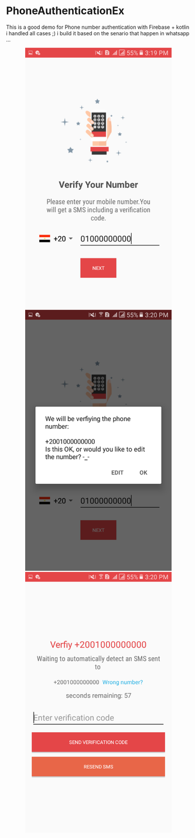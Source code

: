 # PhoneAuthenticationEx
This is a good demo for Phone number authentication with Firebase + kotlin
i handled all cases ;)
i build it based on the senario that happen in whatsapp ...

<div align="center">
    <img src="/ScreenShot/Screenshot_20190331-151957.png" width="400px"</img> 
    <img src="/ScreenShot/Screenshot_20190331-152031.png" width="400px"</img> 
    <img src="/ScreenShot/Screenshot_20190331-152035.png" width="400px"</img> 
</div>
